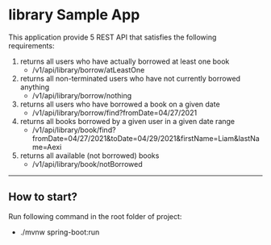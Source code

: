 # library Sample App

This application provide 5 REST API that satisfies the following requirements:

1) returns all users who have actually borrowed at least one book
    * /v1/api/library/borrow/atLeastOne
2) returns all non-terminated users who have not currently borrowed anything
    * /v1/api/library/borrow/nothing
3) returns all users who have borrowed a book on a given date
    * /v1/api/library/borrow/find?fromDate=04/27/2021
4) returns all books borrowed by a given user in a given date range
    * /v1/api/library/book/find?fromDate=04/27/2021&toDate=04/29/2021&firstName=Liam&lastName=Aexi
5) returns all available (not borrowed) books
    * /v1/api/library/book/notBorrowed

****

## How to start?

Run following command in the root folder of project:

* ./mvnw spring-boot:run